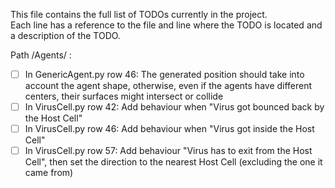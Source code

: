  This file contains the full list of TODOs currently in the project. <br />
 Each line has a reference to the file and line where the TODO is located and a description of the TODO.
 
Path /Agents/ :
 - [ ] In GenericAgent.py row 46: The generated position should take into account the agent shape, otherwise, even if the agents have different centers, their surfaces might intersect or collide
 - [ ] In VirusCell.py row 42: Add behaviour when "Virus got bounced back by the Host Cell"
 - [ ] In VirusCell.py row 46: Add behaviour when "Virus got inside the Host Cell"
 - [ ] In VirusCell.py row 57: Add behaviour "Virus has to exit from the Host Cell", then set the direction to the nearest Host Cell (excluding the one it came from)
